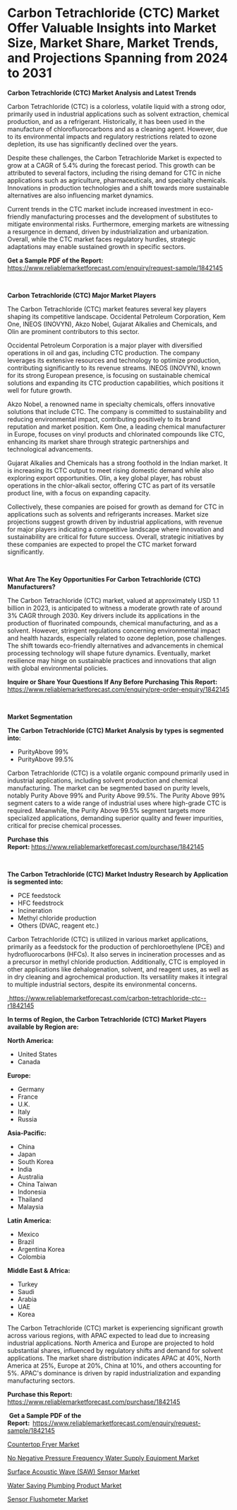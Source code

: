 <p><h1>Carbon Tetrachloride (CTC) Market Offer Valuable Insights into Market Size, Market Share, Market Trends, and Projections Spanning from 2024 to 2031</h1></p><p><strong>Carbon Tetrachloride (CTC) Market Analysis and Latest Trends</strong></p>
<p><p>Carbon Tetrachloride (CTC) is a colorless, volatile liquid with a strong odor, primarily used in industrial applications such as solvent extraction, chemical production, and as a refrigerant. Historically, it has been used in the manufacture of chlorofluorocarbons and as a cleaning agent. However, due to its environmental impacts and regulatory restrictions related to ozone depletion, its use has significantly declined over the years.</p><p>Despite these challenges, the Carbon Tetrachloride Market is expected to grow at a CAGR of 5.4% during the forecast period. This growth can be attributed to several factors, including the rising demand for CTC in niche applications such as agriculture, pharmaceuticals, and specialty chemicals. Innovations in production technologies and a shift towards more sustainable alternatives are also influencing market dynamics.</p><p>Current trends in the CTC market include increased investment in eco-friendly manufacturing processes and the development of substitutes to mitigate environmental risks. Furthermore, emerging markets are witnessing a resurgence in demand, driven by industrialization and urbanization. Overall, while the CTC market faces regulatory hurdles, strategic adaptations may enable sustained growth in specific sectors.</p></p>
<p><strong>Get a Sample PDF of the Report:&nbsp;</strong> <a href="https://www.reliablemarketforecast.com/enquiry/request-sample/1842145?utm_campaign=1134&utm_medium=2&utm_source=Github&utm_content=ia&utm_term=19102024&utm_id=carbon-tetrachloride-ctc">https://www.reliablemarketforecast.com/enquiry/request-sample/1842145</a></p>
<p>&nbsp;</p>
<p><strong>Carbon Tetrachloride (CTC) Major Market Players</strong></p>
<p><p>The Carbon Tetrachloride (CTC) market features several key players shaping its competitive landscape. Occidental Petroleum Corporation, Kem One, INEOS (INOVYN), Akzo Nobel, Gujarat Alkalies and Chemicals, and Olin are prominent contributors to this sector.</p><p>Occidental Petroleum Corporation is a major player with diversified operations in oil and gas, including CTC production. The company leverages its extensive resources and technology to optimize production, contributing significantly to its revenue streams. INEOS (INOVYN), known for its strong European presence, is focusing on sustainable chemical solutions and expanding its CTC production capabilities, which positions it well for future growth.</p><p>Akzo Nobel, a renowned name in specialty chemicals, offers innovative solutions that include CTC. The company is committed to sustainability and reducing environmental impact, contributing positively to its brand reputation and market position. Kem One, a leading chemical manufacturer in Europe, focuses on vinyl products and chlorinated compounds like CTC, enhancing its market share through strategic partnerships and technological advancements.</p><p>Gujarat Alkalies and Chemicals has a strong foothold in the Indian market. It is increasing its CTC output to meet rising domestic demand while also exploring export opportunities. Olin, a key global player, has robust operations in the chlor-alkali sector, offering CTC as part of its versatile product line, with a focus on expanding capacity.</p><p>Collectively, these companies are poised for growth as demand for CTC in applications such as solvents and refrigerants increases. Market size projections suggest growth driven by industrial applications, with revenue for major players indicating a competitive landscape where innovation and sustainability are critical for future success. Overall, strategic initiatives by these companies are expected to propel the CTC market forward significantly.</p></p>
<p>&nbsp;</p>
<p><strong>What Are The Key Opportunities For Carbon Tetrachloride (CTC) Manufacturers?</strong></p>
<p><p>The Carbon Tetrachloride (CTC) market, valued at approximately USD 1.1 billion in 2023, is anticipated to witness a moderate growth rate of around 3% CAGR through 2030. Key drivers include its applications in the production of fluorinated compounds, chemical manufacturing, and as a solvent. However, stringent regulations concerning environmental impact and health hazards, especially related to ozone depletion, pose challenges. The shift towards eco-friendly alternatives and advancements in chemical processing technology will shape future dynamics. Eventually, market resilience may hinge on sustainable practices and innovations that align with global environmental policies.</p></p>
<p><strong>Inquire or Share Your Questions If Any Before Purchasing This Report:</strong> <a href="https://www.reliablemarketforecast.com/enquiry/pre-order-enquiry/1842145?utm_campaign=1134&utm_medium=2&utm_source=Github&utm_content=ia&utm_term=19102024&utm_id=carbon-tetrachloride-ctc">https://www.reliablemarketforecast.com/enquiry/pre-order-enquiry/1842145</a></p>
<p>&nbsp;</p>
<p><strong>Market Segmentation</strong></p>
<p><strong>The Carbon Tetrachloride (CTC) Market Analysis by types is segmented into:</strong></p>
<p><ul><li>PurityAbove 99%</li><li>PurityAbove 99.5%</li></ul></p>
<p><p>Carbon Tetrachloride (CTC) is a volatile organic compound primarily used in industrial applications, including solvent production and chemical manufacturing. The market can be segmented based on purity levels, notably Purity Above 99% and Purity Above 99.5%. The Purity Above 99% segment caters to a wide range of industrial uses where high-grade CTC is required. Meanwhile, the Purity Above 99.5% segment targets more specialized applications, demanding superior quality and fewer impurities, critical for precise chemical processes.</p></p>
<p><strong>Purchase this Report:&nbsp;</strong><a href="https://www.reliablemarketforecast.com/purchase/1842145?utm_campaign=1134&utm_medium=2&utm_source=Github&utm_content=ia&utm_term=19102024&utm_id=carbon-tetrachloride-ctc">https://www.reliablemarketforecast.com/purchase/1842145</a></p>
<p>&nbsp;</p>
<p><strong>The Carbon Tetrachloride (CTC) Market Industry Research by Application is segmented into:</strong></p>
<p><ul><li>PCE feedstock</li><li>HFC feedstrock</li><li>Incineration</li><li>Methyl chloride production</li><li>Others (DVAC, reagent etc.)</li></ul></p>
<p><p>Carbon Tetrachloride (CTC) is utilized in various market applications, primarily as a feedstock for the production of perchloroethylene (PCE) and hydrofluorocarbons (HFCs). It also serves in incineration processes and as a precursor in methyl chloride production. Additionally, CTC is employed in other applications like dehalogenation, solvent, and reagent uses, as well as in dry cleaning and agrochemical production. Its versatility makes it integral to multiple industrial sectors, despite its environmental concerns.</p></p>
<p><a href="https://www.reliablemarketforecast.com/carbon-tetrachloride-ctc--r1842145?utm_campaign=1134&utm_medium=2&utm_source=Github&utm_content=ia&utm_term=19102024&utm_id=carbon-tetrachloride-ctc">&nbsp;https://www.reliablemarketforecast.com/carbon-tetrachloride-ctc--r1842145</a></p>
<p><strong>In terms of Region, the Carbon Tetrachloride (CTC) Market Players available by Region are:</strong></p>
<p>
    <p> <strong> North America: </strong>
        <ul>
            <li>United States</li>
            <li>Canada</li>
        </ul>
        </p> 
    <p> <strong> Europe: </strong>
        <ul>
            <li>Germany</li>
            <li>France</li>
            <li>U.K.</li>
            <li>Italy</li>
            <li>Russia</li>
        </ul>
        </p> 
    <p> <strong> Asia-Pacific: </strong>
        <ul>
            <li>China</li>
            <li>Japan</li>
            <li>South Korea</li>
            <li>India</li>
            <li>Australia</li>
            <li>China Taiwan</li>
            <li>Indonesia</li>
            <li>Thailand</li>
            <li>Malaysia</li>
        </ul>
        </p> 
    <p> <strong> Latin America: </strong>
        <ul>
            <li>Mexico</li>
            <li>Brazil</li>
            <li>Argentina Korea</li>
            <li>Colombia</li>
        </ul>
        </p> 
    <p> <strong> Middle East & Africa: </strong>
        <ul>
            <li>Turkey</li>
            <li>Saudi</li>
            <li>Arabia</li>
            <li>UAE</li>
            <li>Korea</li>
        </ul>
    </p>
    </p>
<p><p>The Carbon Tetrachloride (CTC) market is experiencing significant growth across various regions, with APAC expected to lead due to increasing industrial applications. North America and Europe are projected to hold substantial shares, influenced by regulatory shifts and demand for solvent applications. The market share distribution indicates APAC at 40%, North America at 25%, Europe at 20%, China at 10%, and others accounting for 5%. APAC's dominance is driven by rapid industrialization and expanding manufacturing sectors.</p></p>
<p><strong>Purchase this Report: </strong><a href="https://www.reliablemarketforecast.com/purchase/1842145?utm_campaign=1134&utm_medium=2&utm_source=Github&utm_content=ia&utm_term=19102024&utm_id=carbon-tetrachloride-ctc">https://www.reliablemarketforecast.com/purchase/1842145</a></p>
<p>&nbsp;<strong>Get a Sample PDF of the Report:&nbsp;&nbsp;</strong><a href="https://www.reliablemarketforecast.com/enquiry/request-sample/1842145?utm_campaign=1134&utm_medium=2&utm_source=Github&utm_content=ia&utm_term=19102024&utm_id=carbon-tetrachloride-ctc">https://www.reliablemarketforecast.com/enquiry/request-sample/1842145</a></p>
<p><strong></strong></p>
<p><p><a href="https://issuu.com/reportprime-2/docs/countertop-fryer-market-size-2030.p_67445bc28fb491?utm_campaign=1134&utm_medium=2&utm_source=Github&utm_content=ia&utm_term=19102024&utm_id=carbon-tetrachloride-ctc">Countertop Fryer Market</a></p><p><a href="https://github.com/malika4dt4reta/Market-Research-Report-List-1/blob/main/no-negative-pressure-frequency-water-supply-equipment-market.md?utm_campaign=1134&utm_medium=2&utm_source=Github&utm_content=ia&utm_term=19102024&utm_id=carbon-tetrachloride-ctc">No Negative Pressure Frequency Water Supply Equipment Market</a></p><p><a href="https://www.linkedin.com/pulse/surface-acoustic-wave-saw-sensor-market-maturity-analysis-regional-xllmc?utm_campaign=1134&utm_medium=2&utm_source=Github&utm_content=ia&utm_term=19102024&utm_id=carbon-tetrachloride-ctc">Surface Acoustic Wave (SAW) Sensor Market</a></p><p><a href="https://www.linkedin.com/pulse/water-saving-plumbing-product-market-research-report-2024-e81yf?utm_campaign=1134&utm_medium=2&utm_source=Github&utm_content=ia&utm_term=19102024&utm_id=carbon-tetrachloride-ctc">Water Saving Plumbing Product Market</a></p><p><a href="https://issuu.com/reportprime-2/docs/sensor-flushometer-market-size-2030_2b26e309096b71?utm_campaign=1134&utm_medium=2&utm_source=Github&utm_content=ia&utm_term=19102024&utm_id=carbon-tetrachloride-ctc">Sensor Flushometer Market</a></p></p>
